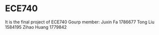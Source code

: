 # ECE740
It is the final project of ECE740
Gourp member: Juxin Fa 1786677 Tong Liu 1584195 Zihao Huang 1779842
